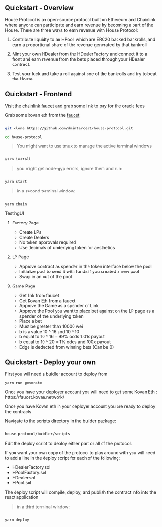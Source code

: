 ## Quickstart - Overview

House Protocol is an open-source protocol built on Ethereum and Chainlink where anyone can participate and earn revenue by becoming a part of the House.  There are three  ways to earn revenue with House Protocol:

1. Contribute liquidty to an HPool, which are ERC20 backed bankrolls, and earn a proportional share of the revenue generated by that bankroll.

2. Mint your own HDealer from the HDealerFactory and connect it to a front and earn revenue from the bets placed through your HDealer contract.

3. Test your luck and take a roll against one of the bankrolls and try to beat the House

## Quickstart - Frontend

Visit the [chainlink faucet](https://kovan.chain.link/) and grab some link to pay for the oracle fees

Grab some kovan eth from the [faucet](https://faucet.kovan.network/)

```bash 

git clone https://github.com/dmintercept/house-protocol.git 

cd house-protocol 

```

>You might want to use tmux to manage the active terminal windows

```bash

yarn install

```

> you might get node-gyp errors, ignore them and run:

```bash

yarn start

```

> in a second terminal window:

```bash

yarn chain

```

TestingUI

1. Factory Page

    - Create LPs
    - Create Dealers
    - No token approvals required
    - Use decimals of underlying token for aesthetics

2. LP Page 

    - Approve contract as spender in the token interface below the pool
    - Initialize pool to seed it with funds if you created a new pool
    - Swap in an out of the pool

3. Game Page

    - Get link from faucet
    - Get Kovan Eth from a faucet
    - Approve the Game as a spender of Link
    - Approve the Pool you want to place bet against on the LP page as a spender of the underlying token
    - Place a bet
    - Must be greater than 10000 wei
    - b is a value 10 ^ 16 and 10 ^ 10
    - b equal to 10 ^ 16 = 99% odds 1.01x payout
    - b equal to 10 ^ 20 = 1% odds and 100x payout
    - Edge is deducted from winning bets (Can be 0)
 
## Quickstart - Deploy your own

First you will need a buidler account to deploy from

```
yarn run generate

```

Once you have your deployer account you will need to get some Kovan Eth : https://faucet.kovan.network/

Once you have Kovan eth in your deployer account you are ready to deploy the contracts

Navigate to the scripts directory in the builder package:

```bash

house-protocol/buidler/scripts

```

Edit the deploy script to deploy either part or all of the protocol.

If you want your own copy of the protocol to play around with you will need to add a line in the deploy script for each of the following:

- HDealerFactory.sol
- HPoolFactory.sol
- HDealer.sol
- HPool.sol

The deploy script will compile, deploy, and publish the contract info into the react application

> in a third terminal window:

```bash

yarn deploy

```


> 
